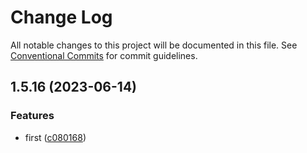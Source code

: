 # Change Log

All notable changes to this project will be documented in this file.
See [Conventional Commits](https://conventionalcommits.org) for commit guidelines.

## 1.5.16 (2023-06-14)

### Features

- first ([c080168](https://github.com/yuejs/c3/commit/c08016812d92193e95c9600e6121a9e57c6a9165))
